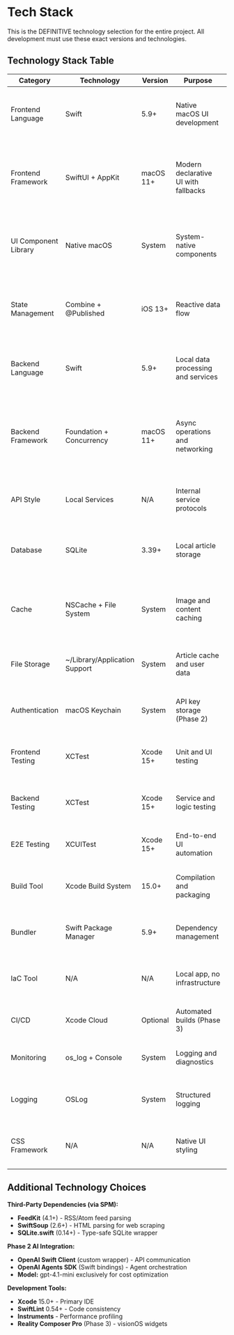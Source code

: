 # Tech Stack

This is the DEFINITIVE technology selection for the entire project. All development must use these exact versions and technologies.

## Technology Stack Table

| Category | Technology | Version | Purpose | Rationale |
|----------|------------|---------|---------|-----------|
| Frontend Language | Swift | 5.9+ | Native macOS UI development | Type-safe, performant, first-class Apple platform support |
| Frontend Framework | SwiftUI + AppKit | macOS 11+ | Modern declarative UI with fallbacks | SwiftUI for modern components, AppKit for advanced features unavailable in SwiftUI |
| UI Component Library | Native macOS | System | System-native components | Ensures consistent macOS look and feel, automatic dark mode support |
| State Management | Combine + @Published | iOS 13+ | Reactive data flow | Native Apple framework, perfect SwiftUI integration, no external dependencies |
| Backend Language | Swift | 5.9+ | Local data processing and services | Same language across stack, optimal for macOS integration |
| Backend Framework | Foundation + Concurrency | macOS 11+ | Async operations and networking | Modern Swift concurrency with async/await, backwards compatible with completion handlers |
| API Style | Local Services | N/A | Internal service protocols | No external API for MVP, protocols enable future remote APIs |
| Database | SQLite | 3.39+ | Local article storage | Embedded, zero-config, excellent FTS5 full-text search capabilities |
| Cache | NSCache + File System | System | Image and content caching | Native memory-aware caching with automatic purging under pressure |
| File Storage | ~/Library/Application Support | System | Article cache and user data | Standard macOS location, Time Machine compatible |
| Authentication | macOS Keychain | System | API key storage (Phase 2) | Secure credential storage with biometric protection |
| Frontend Testing | XCTest | Xcode 15+ | Unit and UI testing | Native Apple testing framework with Xcode integration |
| Backend Testing | XCTest | Xcode 15+ | Service and logic testing | Same framework for consistency, async testing support |
| E2E Testing | XCUITest | Xcode 15+ | End-to-end UI automation | Native UI testing with accessibility integration |
| Build Tool | Xcode Build System | 15.0+ | Compilation and packaging | Standard Apple toolchain, notarization support |
| Bundler | Swift Package Manager | 5.9+ | Dependency management | Native package management, no external tools needed |
| IaC Tool | N/A | N/A | Local app, no infrastructure | Desktop application requires no cloud infrastructure |
| CI/CD | Xcode Cloud | Optional | Automated builds (Phase 3) | Apple's native CI/CD, Mac App Store integration |
| Monitoring | os_log + Console | System | Logging and diagnostics | Native unified logging with streaming and filtering |
| Logging | OSLog | System | Structured logging | Performance-optimized, privacy-preserving logging |
| CSS Framework | N/A | N/A | Native UI styling | SwiftUI modifiers and AppKit appearance APIs |

## Additional Technology Choices

**Third-Party Dependencies (via SPM):**
- **FeedKit** (4.1+) - RSS/Atom feed parsing
- **SwiftSoup** (2.6+) - HTML parsing for web scraping
- **SQLite.swift** (0.14+) - Type-safe SQLite wrapper

**Phase 2 AI Integration:**
- **OpenAI Swift Client** (custom wrapper) - API communication
- **OpenAI Agents SDK** (Swift bindings) - Agent orchestration
- **Model:** gpt-4.1-mini exclusively for cost optimization

**Development Tools:**
- **Xcode** 15.0+ - Primary IDE
- **SwiftLint** 0.54+ - Code consistency
- **Instruments** - Performance profiling
- **Reality Composer Pro** (Phase 3) - visionOS widgets
